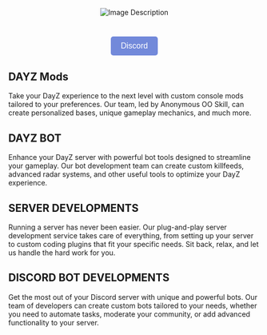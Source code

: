 <style>
    .header {
        background-image: url('https://cdn.discordapp.com/attachments/1106143248075980843/1107353022603993098/anna.gif');
        background-repeat: no-repeat;
        background-size: cover;
        padding: 0;
        margin: 0;
        height: 400px;
    }
    .content {
        display: flex;
        justify-content: center;
        align-items: center;
        margin-top: 30px;
        margin-bottom: 30px;
    }
    .content img {
        max-width: 100%;
        height: auto;
        margin: 0 10px;
    }
    .Discord {
        background-color: #7289DA;
        color: white;
        padding: 10px 20px;
        border-radius: 5px;
        border: none;
        font-size: 16px;
        margin-top: 10px;
    }
</style>

<div class="header"></div>

<div class="content">
    <img src="https://cdn.discordapp.com/attachments/1102436734123388928/1107328626837434448/eee.png" alt="Image Description">
</div>

<div class="content">
    <a href="https://discord.gg/n6bdnk5nUG"><button class="Discord">Discord</button></a>
</div>


<div class="categories">
  <div class="category">
    <h2>DAYZ Mods</h2>
    <p>Take your DayZ experience to the next level with custom console mods tailored to your preferences. Our team, led by Anonymous OO Skill, can create personalized bases, unique gameplay mechanics, and much more.</p>
  </div>
  <div class="category">
    <h2>DAYZ BOT</h2>
    <p>Enhance your DayZ server with powerful bot tools designed to streamline your gameplay. Our bot development team can create custom killfeeds, advanced radar systems, and other useful tools to optimize your DayZ experience.</p>
  </div>
  <div class="category">
    <h2>SERVER DEVELOPMENTS</h2>
    <p>Running a server has never been easier. Our plug-and-play server development service takes care of everything, from setting up your server to custom coding plugins that fit your specific needs. Sit back, relax, and let us handle the hard work for you.</p>
  </div>
  <div class="category">
    <h2>DISCORD BOT DEVELOPMENTS</h2>
    <p>Get the most out of your Discord server with unique and powerful bots. Our team of developers can create custom bots tailored to your needs, whether you need to automate tasks, moderate your community, or add advanced functionality to your server.</p>
  </div>
</div>
